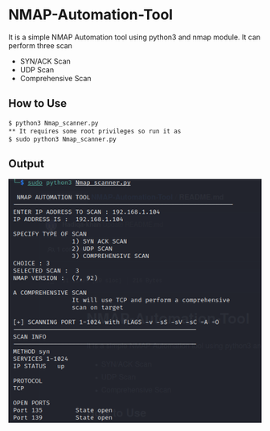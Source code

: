 # NMAP-Automation-Tool
It is a simple NMAP Automation tool using python3 and nmap module.
It can perform three scan 
 * SYN/ACK Scan
 * UDP Scan
 * Comprehensive Scan
## How to Use
```
$ python3 Nmap_scanner.py
** It requires some root privileges so run it as
$ sudo python3 Nmap_scanner.py
```
## Output
![Output of Comprehensive Scan](https://github.com/Hadiqa-khan/NMAP-Automation-Tool/blob/main/output.png)
